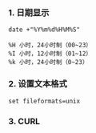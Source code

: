 ### 1. 日期显示
```
date +"%Y%m%d%H%M%S"

%H 小时，24小时制（00~23）
%I 小时，12小时制（01~12）
%k 小时，24小时制（0~23）
```

### 2. 设置文本格式
```
set fileformats=unix
```

### 3. CURL
```

```
